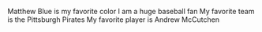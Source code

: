 Matthew
Blue is my favorite color
I am a huge baseball fan
My favorite team is the Pittsburgh Pirates
My favorite player is Andrew McCutchen
